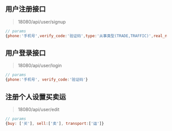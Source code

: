 ## 用户注册接口
> 18080/api/user/signup

```javascript
// params 
{phone:'手机号',verify_code:'验证码',type:'从事类型(TRADE,TRAFFIC)',real_name:'姓名'}
```

## 用户登录接口
> 18080/api/user/login

```javascript
// params
{phone:'手机号', verify_code:'验证码'}
```

## 注册个人设置买卖运
> 18080/api/user/edit

```javascript
// params
{buy: ['买'], sell:['卖'], transport:['运']}
```
